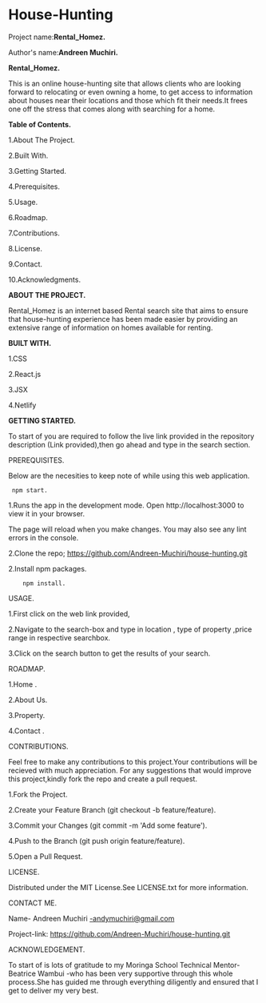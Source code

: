 # House-Hunting
Project name:**Rental_Homez.**

Author's name:**Andreen Muchiri.**

**Rental_Homez.**

This is an online house-hunting site that allows clients  who are looking forward to relocating or even owning a home, to get access to information about houses near their locations and those which fit their needs.It frees one off the stress that comes along with searching for a home.

**Table of Contents.**

1.About The Project.

2.Built With.

3.Getting Started.

4.Prerequisites.

5.Usage.

6.Roadmap.

7.Contributions.

8.License.

9.Contact.

10.Acknowledgments.

**ABOUT THE PROJECT.**

Rental_Homez  is an internet based Rental search site  that aims to ensure that house-hunting experience has been made easier by providing an extensive range of information on homes available for renting.

**BUILT WITH.**

1.CSS

2.React.js

3.JSX

4.Netlify

**GETTING STARTED.**

To start of you are required to follow the live link provided in the repository description (Link provided),then go ahead and type in
the search section.


PREREQUISITES.

Below are the necesities to keep note of while using this web application.

     npm start.

1.Runs the app in the development mode.
Open http://localhost:3000 to view it in your browser.

The page will reload when you make changes.
You may also see any lint errors in the console.


2.Clone the repo;
     https://github.com/Andreen-Muchiri/house-hunting.git

2.Install npm packages.

        npm install.
        
USAGE.

1.First click on the web link provided,

2.Navigate to the search-box and type in location , type of property ,price range in respective searchbox.

3.Click on the search button to get the results of your search.

ROADMAP.

1.Home .

2.About Us.

3.Property.

4.Contact .

CONTRIBUTIONS.

Feel free to make any contributions to this project.Your contributions will be recieved with much appreciation. For any suggestions that would improve this project,kindly fork the repo and create a pull request.

1.Fork the Project.

2.Create your Feature Branch (git checkout -b feature/feature).

3.Commit your Changes (git commit -m 'Add some feature').

4.Push to the Branch (git push origin feature/feature).

5.Open a Pull Request.

LICENSE.

Distributed under the MIT License.See LICENSE.txt for more information.

CONTACT ME.

Name- Andreen Muchiri -andymuchiri@gmail.com

Project-link: https://github.com/Andreen-Muchiri/house-hunting.git

ACKNOWLEDGEMENT.

To start of is lots of gratitude to my Moringa School Technical Mentor- Beatrice Wambui -who has been very supportive through this whole process.She has guided me through everything diligently and ensured that I get to deliver my very best.

